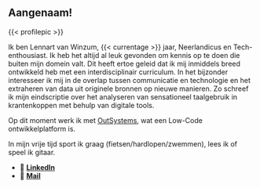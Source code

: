 ## Aangenaam!

{{< profilepic >}}

Ik ben Lennart van Winzum, {{< currentage >}} jaar, Neerlandicus en Tech-enthousiast. Ik heb het altijd al leuk gevonden om kennis op te doen die buiten mijn domein valt. Dit heeft ertoe geleid dat ik mij inmiddels breed ontwikkeld heb met een interdisciplinair curriculum. In het bijzonder interesseer ik mij in de overlap tussen communicatie en technologie en het extraheren van data uit originele bronnen op nieuwe manieren. Zo schreef ik mijn eindscriptie over het analyseren van sensationeel taalgebruik in krantenkoppen met behulp van digitale tools.

Op dit moment werk ik met [OutSystems](https://www.outsystems.com/), wat een Low-Code ontwikkelplatform is.

In mijn vrije tijd sport ik graag (fietsen/hardlopen/zwemmen), lees ik of speel ik gitaar.

* 💼    [**LinkedIn**](https://www.linkedin.com/in/winzum/)
* 📧    [**Mail**](mailto:Lennart@winzum.nl) 




